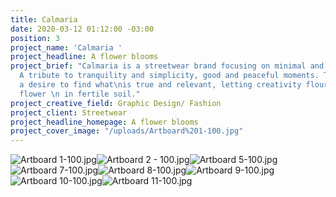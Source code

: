 ```yaml
---
title: Calmaria
date: 2020-03-12 01:12:00 -03:00
position: 3
project_name: 'Calmaria '
project_headline: A flower blooms
project_brief: "Calmaria is a streetwear brand focusing on minimal and calm aesthetics.
  A tribute to tranquility and simplicity, good and peaceful moments. The pieces translate
  a desire to find what\nis true and relevant, letting creativity flourish like a
  flower \n in fertile soil."
project_creative_field: Graphic Design/ Fashion
project_client: Streetwear
project_headline_homepage: A flower blooms
project_cover_image: "/uploads/Artboard%201-100.jpg"
---
```


![Artboard 1-100.jpg](/uploads/Artboard%201-100.jpg)![Artboard 2 - 100.jpg](/uploads/Artboard%202%20-%20100.jpg)![Artboard 5-100.jpg](/uploads/Artboard%205-100.jpg)![Artboard 7-100.jpg](/uploads/Artboard%207-100.jpg)![Artboard 8-100.jpg](/uploads/Artboard%208-100.jpg)![Artboard 9-100.jpg](/uploads/Artboard%209-100.jpg)![Artboard 10-100.jpg](/uploads/Artboard%2010-100.jpg)![Artboard 11-100.jpg](/uploads/Artboard%2011-100.jpg)